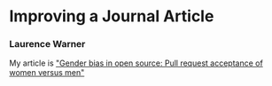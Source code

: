 # Improving a Journal Article

### Laurence Warner

My article is ["Gender bias in open source: Pull request acceptance of women versus men"](https://peerj.com/preprints/1733v1/)
